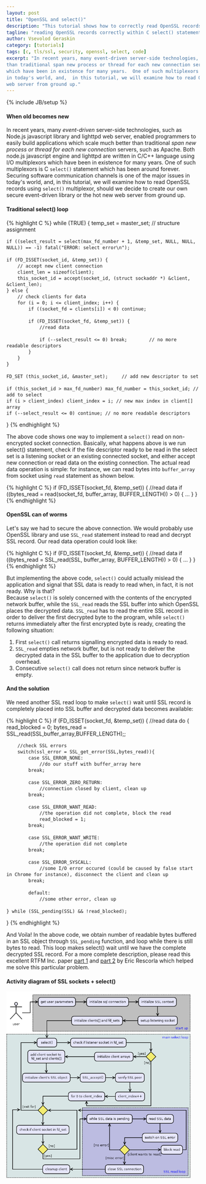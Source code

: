 ```yaml
---
layout: post
title: "OpenSSL and select()"
description: "This tutorial shows how to correctly read OpenSSL records within C select() statement."
tagline: "reading OpenSSL records correctly within C select() statement"
author: Vsevolod Geraskin
category: [tutorials]
tags: [c, tls/ssl, security, openssl, select, code]
excerpt: "In recent years, many event-driven server-side technologies, such as Node.js javascript library and lighttpd web server, enabled programmers to easily build applications which scale much better 
than traditional span new process or thread for each new connection servers, such as Apache.  Both node.js javascript engine and lighttpd are written in C/C++ language using I/O multiplexors
which have been in existence for many years.  One of such multiplexors is C `select()` statement which has been around forever.  Securing software communication channels is one of the major issues 
in today's world, and,  in this tutorial, we will examine how to read OpenSSL records using `select()` multiplexor, should we decide to create our own secure event-driven library or the hot new
web server from ground up."
---
```

{% include JB/setup %}

#### When old becomes new
In recent years, many _event-driven_ server-side technologies, such as Node.js javascript library and lighttpd web server, enabled programmers to easily build applications which scale much better 
than traditional _span new process or thread for each new connection_ servers, such as Apache.  Both node.js javascript engine and lighttpd are written in C/C++ language using I/O multiplexors
which have been in existence for many years.  One of such multiplexors is C `select()` statement which has been around forever.  Securing software communication channels is one of the major issues 
in today's world, and,  in this tutorial, we will examine how to read OpenSSL records using `select()` multiplexor, should we decide to create our own secure event-driven library or the hot new
web server from ground up.

#### Traditional select() loop

{% highlight C %}
while (TRUE) {
	temp_set = master_set;               // structure assignment
   		
	if ((select_result = select(max_fd_number + 1, &temp_set, NULL, NULL, NULL)) == -1) fatal("ERROR: select error\n");

	if (FD_ISSET(socket_id, &temp_set)) {
		// accept new client connection
		client_len = sizeof(client);
		this_socket_id = accept(socket_id, (struct sockaddr *) &client, &client_len);
	} else {
		// check clients for data
		for (i = 0; i <= client_index; i++)	{
			if ((socket_fd = clients[i]) < 0) continue;
				
			if (FD_ISSET(socket_fd, &temp_set)) {
				//read data	
						
				if (--select_result <= 0) break;        // no more readable descriptors
			}
		}
	}
   
	FD_SET (this_socket_id, &master_set);     // add new descriptor to set

	if (this_socket_id > max_fd_number) max_fd_number = this_socket_id;	// add to select
	if (i > client_index) client_index = i;	// new max index in client[] array
	if (--select_result <= 0) continue;	// no more readable descriptors
}
{% endhighlight %}

The above code shows one way to implement a `select()` read on non-encrypted socket connection. Basically, what happens above is we run select() statement, check if the file descriptor ready to be read in the 
select set is a listening socket or an existing connected socket, and either accept new connection or read data on the existing connection.  The actual read data operation is simple: for instance, we can 
read bytes into `buffer_array` from socket using `read` statement as shown below.

{% highlight C %}
if (FD_ISSET(socket_fd, &temp_set)) {
	//read data	
	if ((bytes_read = read(socket_fd, buffer_array, BUFFER_LENGTH)) > 0) { ... }
}
{% endhighlight %}

#### OpenSSL can of worms
Let's say we had to secure the above connection.  We would probably use OpenSSL library and use `SSL_read` statement instead to read and decrypt SSL record.  Our read data operation could look like:

{% highlight C %}
if (FD_ISSET(socket_fd, &temp_set)) {
	//read data	
	if ((bytes_read = SSL_read(SSL, buffer_array, BUFFER_LENGTH)) > 0) { ... }
}
{% endhighlight %}

But implementing the above code, `select()` could actually mislead the application and signal that SSL data is ready to read when, in fact, it is not ready.  Why is that?  
Because `select()` is solely concerned with the contents of the encrypted network buffer, while the `SSL_read` reads the SSL buffer into which OpenSSL places the decrypted data. 
`SSL_read` has to read the entire SSL record in order to deliver the first decrypted byte to the program, while `select()` returns immediately after the first encrypted byte is ready, 
creating the following situation:

1. First `select()` call returns signalling encrypted data is ready to read.
2. `SSL_read` empties network buffer, but is not ready to deliver the decrypted data in the SSL buffer to the application due to decryption overhead.
3. Consecutive `select()` call does not return since network buffer is empty.

#### And the solution
We need another SSL read loop to make `select()` wait until SSL record is completely placed into SSL buffer and decrypted data becomes available:

{% highlight C %}
if (FD_ISSET(socket_fd, &temp_set)) {
	//read data	
	do  {
		read_blocked = 0;
		bytes_read = SSL_read(SSL,buffer_array,BUFFER_LENGTH);;

		//check SSL errors
		switch(ssl_error = SSL_get_error(SSL,bytes_read)){
			case SSL_ERROR_NONE:
				//do our stuff with buffer_array here
			break;
			
			case SSL_ERROR_ZERO_RETURN:		
				//connection closed by client, clean up
			break;
			
			case SSL_ERROR_WANT_READ:
				//the operation did not complete, block the read
				read_blocked = 1;
			break;
			
			case SSL_ERROR_WANT_WRITE:
				//the operation did not complete
			break;
			
			case SSL_ERROR_SYSCALL:
				//some I/O error occured (could be caused by false start in Chrome for instance), disconnect the client and clean up
			break;
							
			default:
				//some other error, clean up
				
	} while (SSL_pending(SSL) && !read_blocked);
}
{% endhighlight %}

And Voila! In the above code, we obtain number of readable bytes buffered in an SSL object through `SSL_pending` function, and loop while there is still bytes to read.   This loop makes select() wait 
until we have the complete decrypted SSL record.  For a more complete description, please read this excellent RTFM Inc. paper [part 1](/assets/post_docs/openssl1.pdf) and
[part 2](/assets/post_docs/openssl2.pdf) by Eric Rescorla which helped me solve this particular problem.

#### Activity diagram of SSL sockets + select()

<img width="480pt" class="resize" src="/assets/post_images/select1.png" alt="Activity Diagram of SSL sockets + select()" />